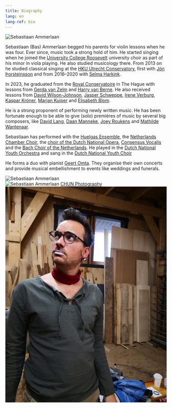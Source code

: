 ```yaml
---
title: Biography
lang: en
lang-ref: bio
---
```


<img src="/images/bio_rechts.jpg" alt="Sebastiaan Ammerlaan" class="fr w-third ml-auto br-100">

Sebastiaan (Bas) Ammerlaan begged his parents for violin lessons when he was four. Ever since, music took a strong hold of him. He started singing when he joined the [University College Roosevelt](https://www.ucr.nl) university choir as part of his minor in viola playing. He also studied musicology there. From 2013 on he studied classical singing at the [HKU Utrecht Conservatory](https://www.hku.nl/en/study-at-hku/utrechts-conservatorium), first with [Jón Þorsteinsson](https://www.jonthorsteinsson.com) and from 2016–2020 with [Selma Harkink](http://www.selmaharkink.com). 

In 2023, he graduated from the [Royal Conservatoire](https://www.koncon.nl) in The Hague with lessons from [Gerda van Zelm](https://nl.linkedin.com/in/gerdavanzelm) and [Harry van Berne](https://www.koxvocaal.nl/vocalist/harry-van-berne). He also received lessons from [David Wilson-Johnson](https://davidwilsonjohnson.eu), [Jasper Schweppe](https://www.jasperschweppe.nl/), [Irene Verburg](http://www.ireneverburg.nl), [Kaspar Kröner](http://kasparkroener.weebly.com/), [Marjan Kuiper](http://www.marjankuiper.nl) and [Elisabeth Blom](https://www.elisabethblom.nl).

He is a strong proponent of performing newly written music. He has been fortunate enough to be able to give (solo) premières of music by several big composers, like [David Lang](https://davidlangmusic.com/), [Daan Manneke](https://www.daanmanneke.nl/), [Joey Roukens](https://joeyroukens.com/) and [Mathilde Wantenaar](https://donemus.nl/composer/mathilde-wantenaar/). 

Sebastiaan has performed with the [Huelgas Ensemble](https://www.huelgasensemble.be/), the [Netherlands Chamber Choir](https://www.nederlandskamerkoor.nl/), the [choir of the Dutch National Opera](https://www.operaballet.nl/koor-van-de-nationale-opera-0), [Consensus Vocalis](https://consensusvocalis.nl/) and the [Bach Choir of the Netherlands](https://beleefklassiek.nl/The-Bach-Choir-Orchestra-of-the-Netherlands). He played in the [Dutch National Youth Orchestra](https://www.jeugdorkest.nl) and sang in the [Dutch National Youth Choir](http://www.nationalekoren.nl/)

He forms a duo with pianist [Geert Omta](https://www.geertomta.nl/). They organise their own concerts and provide musical embellishment to events like weddings and funerals.

<div class="mw9 center ph3-ns mt5">
  <div class="cf ph2-ns">
    <div class="fl w-100 w-third-ns pa2">
      <img src="/images/actiefoto.jpg" alt="Sebastiaan Ammerlaan" class="br3">
    </div>
    <div class="fl w-100 w-third-ns pa2 tr f7">
      <img src="/images/nnknxt_Bas002.jpg" alt="Sebastiaan Ammerlaan" class="br3">
      <a href="https://bettercallchun.com" target='_blank' rel='noopener noreferrer'>CHUN Photography</a>
    </div>
    <div class="fl w-100 w-third-ns pa2">
      <img src="/images/GrowingMusic2022.jpg" alt="Sebastiaan Ammerlaan" class="br3">
    </div>
  </div>
</div>
